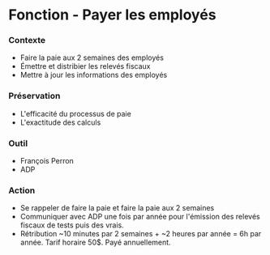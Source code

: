 # Fonction - Payer les employés
### Contexte
- Faire la paie aux 2 semaines des employés
- Émettre et distribier les relevés fiscaux
- Mettre à jour les informations des employés
### Préservation
- L'efficacité du processus de paie
- L'exactitude des calculs
### Outil
- François Perron
- ADP
### Action
- Se rappeler de faire la paie et faire la paie aux 2 semaines
- Communiquer avec ADP une fois par année pour l'émission des relevés fiscaux de tests puis des vrais.
- Rétribution ~10 minutes par 2 semaines + ~2 heures par année = 6h par année. Tarif horaire 50$. Payé annuellement.

